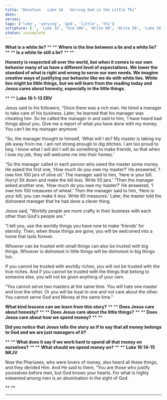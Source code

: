 ```yaml
---
title: "Devotion   Luke 16   Serving God in the Little Thi"
date: 
series: 
tags: ['luke', 'serving', 'god', 'little', 'thi']
scripture: ['', 'Luke 16', 'him 100', 'Write 80', 'Write 50', 'Luke 16:1-13', 'Luke 16:14-15']
status: incomplete
---
```


**What is a white lie?**
**
**
**Where is the line between a lie and a white lie?**
**
**
**Is a white lie still a lie?**
**
**

**Honesty is respected all over the world, but when it comes to our own behavior many of us have a different level of expectations. We lower the standard of what is right and wrong to serve our own needs. We imagine creative ways of justifying our behavior like we do with white lies. White lies might be little things, but we will learn from the reading today and Jesus cares about honesty, especially in the little things.**

**
**
**Luke 16:1-13 ERV**

Jesus said to his followers, “Once there was a rich man. He hired a manager to take care of his business. Later, he learned that his manager was cheating him. So he called the manager in and said to him, ‘I have heard bad things about you. Give me a report of what you have done with my money. You can’t be my manager anymore.’

“So, the manager thought to himself, ‘What will I do? My master is taking my job away from me. I am not strong enough to dig ditches. I am too proud to beg. I know what I will do! I will do something to make friends, so that when I lose my job, they will welcome me into their homes.’

“So the manager called in each person who owed the master some money. He asked the first one, ‘How much do you owe my master?’ He answered, ‘I owe him 100 jars of olive oil.’ The manager said to him, ‘Here is your bill. Hurry! Sit down and make the bill less. Write 50 jars.’ “Then the manager asked another one, ‘How much do you owe my master?’ He answered, ‘I owe him 100 measures of wheat.’ Then the manager said to him, ‘Here is your bill; you can make it less. Write 80 measures.’ Later, the master told the dishonest manager that he had done a clever thing.

Jesus said, “Worldly people are more crafty in their business with each other than God's people are."

“I tell you, use the worldly things you have now to make ‘friends’ for eternity. Then, when those things are gone, you will be welcomed into a home that lasts forever.

Whoever can be trusted with small things can also be trusted with big things. Whoever is dishonest in little things will be dishonest in big things too.

If you cannot be trusted with worldly riches, you will not be trusted with the true riches. And if you cannot be trusted with the things that belong to someone else, you will not be given anything of your own.

“You cannot serve two masters at the same time. You will hate one master and love the other. Or you will be loyal to one and not care about the other. You cannot serve God and Money at the same time.”

**What kind lessons can we learn from this story?**
**
**
**Does Jesus care about honesty?**
**
**
**Does Jesus care about the little things?**
**
**
**Does Jesus care about how we spend money?**
**
**

**Did you notice that Jesus tells the story as if to say that all money belongs to God and we are just managers of it?**

**
**
**What does it say if we work hard to spend all that money on ourselves?**
**
**
**What should we spend money on?**
**
**
**Luke 16:14-15 NKJV**

Now the Pharisees, who were lovers of money, also heard all these things, and they derided Him. And He said to them, “You are those who justify yourselves before men, but God knows your hearts. For what is highly esteemed among men is an abomination in the sight of God.

**
**
****